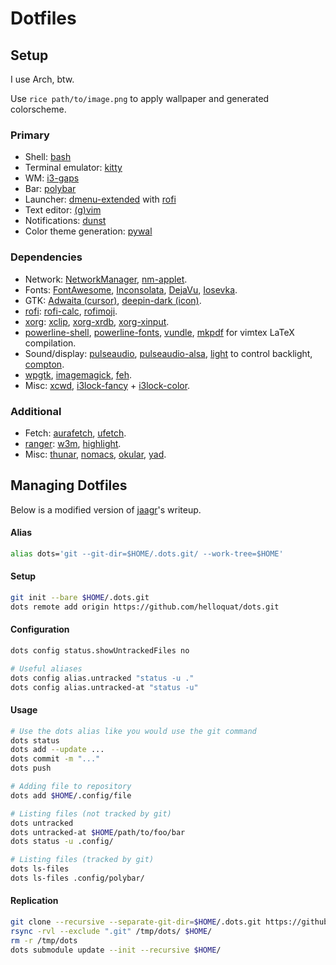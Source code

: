 # Dotfiles

## Setup

I use Arch, btw.

Use `rice path/to/image.png` to apply wallpaper and generated colorscheme.  

### Primary
- Shell: [bash](https://www.gnu.org/software/bash/)
- Terminal emulator: [kitty](https://github.com/kovidgoyal/kitty)
- WM: [i3-gaps](https://github.com/Airblader/i3)  
- Bar: [polybar](https://github.com/jaagr/polybar)  
- Launcher: [dmenu-extended](https://github.com/MarkHedleyJones/dmenu-extended) with [rofi](https://github.com/DaveDavenport/rofi)  
- Text editor: [(g)vim](https://www.archlinux.org/packages/extra/x86_64/gvim/)
- Notifications: [dunst](https://github.com/dunst-project/dunst)  
- Color theme generation: [pywal](https://github.com/dylanaraps/pywal)  

### Dependencies
- Network: [NetworkManager](https://www.archlinux.org/packages/extra/x86_64/networkmanager/), [nm-applet](https://www.archlinux.org/packages/extra/x86_64/network-manager-applet/).
- Fonts: [FontAwesome](https://aur.archlinux.org/packages/ttf-font-awesome/), [Inconsolata](https://www.archlinux.org/packages/community/any/ttf-inconsolata/), [DejaVu](https://www.archlinux.org/packages/extra/any/ttf-dejavu/), [Iosevka](https://github.com/be5invis/Iosevka).
- GTK: [Adwaita (cursor)](https://www.archlinux.org/packages/?name=gnome-themes-extra), [deepin-dark (icon)](https://www.archlinux.org/packages/community/any/deepin-icon-theme/).
- [rofi](https://github.com/davatorium/rofi): [rofi-calc](https://github.com/svenstaro/rofi-calc), [rofimoji](https://github.com/fdw/rofimoji).
- [xorg](https://www.archlinux.org/groups/x86_64/xorg/): [xclip](https://github.com/astrand/xclip), [xorg-xrdb](https://www.archlinux.org/packages/extra/x86_64/xorg-xrdb/), [xorg-xinput](https://www.archlinux.org/packages/extra/x86_64/xorg-xinput/). 
- [powerline-shell](https://github.com/b-ryan/powerline-shell), [powerline-fonts](https://github.com/powerline/fonts), [vundle](https://github.com/VundleVim/Vundle.vim), [mkpdf](https://github.com/seifferth/mkpdf) for vimtex LaTeX compilation.
- Sound/display: [pulseaudio](https://www.archlinux.org/packages/?name=pulseaudio), [pulseaudio-alsa](https://www.archlinux.org/packages/extra/any/pulseaudio-alsa/), [light](https://github.com/haikarainen/light) to control backlight, [compton](https://github.com/chjj/compton).
- [wpgtk](https://github.com/deviantfero/wpgtk), [imagemagick](https://github.com/ImageMagick/ImageMagick), [feh](https://www.archlinux.org/packages/extra/x86_64/feh/).
- Misc: [xcwd](https://github.com/schischi/xcwd), [i3lock-fancy](https://github.com/meskarune/i3lock-fancy) + [i3lock-color](https://github.com/PandorasFox/i3lock-color). 

### Additional
- Fetch: [aurafetch](https://gitlab.com/LionessAlana/aurafetch), [ufetch](https://gitlab.com/jschx/ufetch).
- [ranger](https://github.com/ranger/ranger): [w3m](https://www.archlinux.org/packages/extra/x86_64/w3m/), [highlight](https://github.com/tajmone/highlight).
- Misc: [thunar](https://www.archlinux.org/packages/extra/x86_64/thunar/), [nomacs](https://github.com/nomacs/nomacs), [okular](https://www.archlinux.org/packages/extra/x86_64/okular/), [yad](https://github.com/v1cont/yad).


## Managing Dotfiles

Below is a modified version of [jaagr](https://github.com/jaagr/dots)'s writeup.

#### Alias
~~~ sh
alias dots='git --git-dir=$HOME/.dots.git/ --work-tree=$HOME'
~~~

#### Setup
~~~ sh
git init --bare $HOME/.dots.git
dots remote add origin https://github.com/helloquat/dots.git
~~~

#### Configuration
~~~ sh
dots config status.showUntrackedFiles no

# Useful aliases
dots config alias.untracked "status -u ."
dots config alias.untracked-at "status -u"
~~~

#### Usage
~~~ sh
# Use the dots alias like you would use the git command
dots status
dots add --update ...
dots commit -m "..."
dots push

# Adding file to repository
dots add $HOME/.config/file

# Listing files (not tracked by git)
dots untracked
dots untracked-at $HOME/path/to/foo/bar
dots status -u .config/

# Listing files (tracked by git)
dots ls-files
dots ls-files .config/polybar/
~~~

#### Replication
~~~ sh
git clone --recursive --separate-git-dir=$HOME/.dots.git https://github.com/helloquat/dots.git /tmp/dots
rsync -rvl --exclude ".git" /tmp/dots/ $HOME/
rm -r /tmp/dots
dots submodule update --init --recursive $HOME/
~~~
